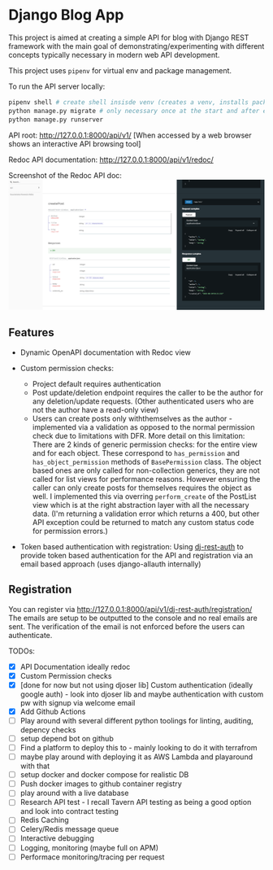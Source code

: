 # Django Blog App

This project is aimed at creating a simple API for blog with Django REST
framework with the main goal of demonstrating/experimenting with different
concepts typically necessary in modern web API development.

This project uses `pipenv` for virtual env and package management.

To run the API server locally:
```sh
pipenv shell # create shell insisde venv (creates a venv, installs packages if needed)
python manage.py migrate # only necessary once at the start and after every model change
python manage.py runserver
```

API root: http://127.0.0.1:8000/api/v1/ [When accessed by a web browser shows an
interactive API browsing tool]

Redoc API documentation: http://127.0.0.1:8000/api/v1/redoc/

Screenshot of the Redoc API doc:
![Redoc](./redoc.PNG)

## Features

- Dynamic OpenAPI documentation with Redoc view
- Custom permission checks:
    - Project default requires authentication
    - Post update/deletion endpoint requires the caller to be the author for any
    deletion/update requests. (Other authenticated users who are not the author
    have a read-only view)
    - Users can create posts only withthemselves as the author - implemented via
    a validation as opposed to the normal permission check due to limitations
    with DFR. More detail on this limitation: There are 2 kinds of generic
    permission checks: for the entire view and for each object. These correspond
    to `has_permission` and `has_object_permission` methods of `BasePermission` class.
    The object based ones are only called for non-collection generics, they are not called for list views for performance reasons.
    However ensuring the caller can only create posts for themselves requires
    the object as well. I implemented this via overring `perform_create` of the
    PostList view which is at the right abstraction layer with all the necessary
    data. (I'm returning a validation error which returns a 400, but other API
    exception could be returned to match any custom status code for permission
    errors.)

- Token based authentication with registration: Using [dj-rest-auth](https://dj-rest-auth.readthedocs.io/)
  to provide token based authentication for the API and registration via an
  email based approach (uses django-allauth internally)

## Registration

You can register via http://127.0.0.1:8000/api/v1/dj-rest-auth/registration/
The emails are setup to be outputted to the console and no real emails are sent.
The verification of the email is not enforced before the users can authenticate.



TODOs:
 - [x] API Documentation ideally redoc
 - [x] Custom Permission checks
 - [x] [done for now but not using djoser lib] Custom authentication (ideally google auth) - look into djoser lib and maybe authentication with custom pw with signup via welcome email
 - [x] Add Github Actions
 - [ ] Play around with several different python toolings for linting, auditing, depency checks
 - [ ] setup depend bot on github
 - [ ] Find a platform to deploy this to - mainly looking to do it with terrafrom
 - [ ] maybe play around with deploying it as AWS Lambda and playaround with that
 - [ ] setup docker and docker compose for realistic DB
 - [ ] Push docker images to github container registry
 - [ ] play around with a live database
 - [ ] Research API test - I recall Tavern API testing as being a good option and  look into contract testing
 - [ ] Redis Caching
 - [ ] Celery/Redis message queue
 - [ ] Interactive debugging
 - [ ] Logging, monitoring (maybe full on APM)
 - [ ] Performace monitoring/tracing per request
